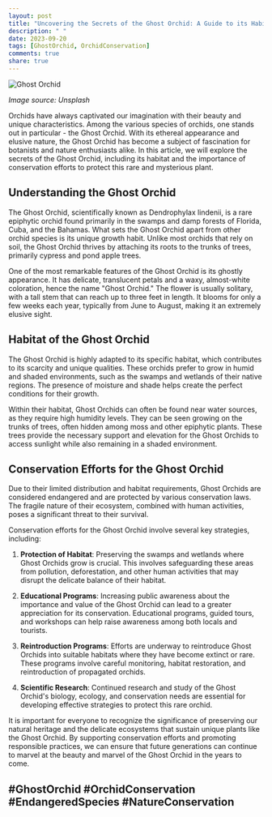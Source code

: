 ```yaml
---
layout: post
title: "Uncovering the Secrets of the Ghost Orchid: A Guide to its Habitat and Conservation"
description: " "
date: 2023-09-20
tags: [GhostOrchid, OrchidConservation]
comments: true
share: true
---
```


![Ghost Orchid](https://source.unsplash.com/1600x900/?orchid)

*Image source: Unsplash*

Orchids have always captivated our imagination with their beauty and unique characteristics. Among the various species of orchids, one stands out in particular - the Ghost Orchid. With its ethereal appearance and elusive nature, the Ghost Orchid has become a subject of fascination for botanists and nature enthusiasts alike. In this article, we will explore the secrets of the Ghost Orchid, including its habitat and the importance of conservation efforts to protect this rare and mysterious plant.

## Understanding the Ghost Orchid

The Ghost Orchid, scientifically known as Dendrophylax lindenii, is a rare epiphytic orchid found primarily in the swamps and damp forests of Florida, Cuba, and the Bahamas. What sets the Ghost Orchid apart from other orchid species is its unique growth habit. Unlike most orchids that rely on soil, the Ghost Orchid thrives by attaching its roots to the trunks of trees, primarily cypress and pond apple trees.

One of the most remarkable features of the Ghost Orchid is its ghostly appearance. It has delicate, translucent petals and a waxy, almost-white coloration, hence the name "Ghost Orchid." The flower is usually solitary, with a tall stem that can reach up to three feet in length. It blooms for only a few weeks each year, typically from June to August, making it an extremely elusive sight.

## Habitat of the Ghost Orchid

The Ghost Orchid is highly adapted to its specific habitat, which contributes to its scarcity and unique qualities. These orchids prefer to grow in humid and shaded environments, such as the swamps and wetlands of their native regions. The presence of moisture and shade helps create the perfect conditions for their growth.

Within their habitat, Ghost Orchids can often be found near water sources, as they require high humidity levels. They can be seen growing on the trunks of trees, often hidden among moss and other epiphytic plants. These trees provide the necessary support and elevation for the Ghost Orchids to access sunlight while also remaining in a shaded environment.

## Conservation Efforts for the Ghost Orchid

Due to their limited distribution and habitat requirements, Ghost Orchids are considered endangered and are protected by various conservation laws. The fragile nature of their ecosystem, combined with human activities, poses a significant threat to their survival.

Conservation efforts for the Ghost Orchid involve several key strategies, including:

1. **Protection of Habitat**: Preserving the swamps and wetlands where Ghost Orchids grow is crucial. This involves safeguarding these areas from pollution, deforestation, and other human activities that may disrupt the delicate balance of their habitat.

2. **Educational Programs**: Increasing public awareness about the importance and value of the Ghost Orchid can lead to a greater appreciation for its conservation. Educational programs, guided tours, and workshops can help raise awareness among both locals and tourists.

3. **Reintroduction Programs**: Efforts are underway to reintroduce Ghost Orchids into suitable habitats where they have become extinct or rare. These programs involve careful monitoring, habitat restoration, and reintroduction of propagated orchids.

4. **Scientific Research**: Continued research and study of the Ghost Orchid's biology, ecology, and conservation needs are essential for developing effective strategies to protect this rare orchid.

It is important for everyone to recognize the significance of preserving our natural heritage and the delicate ecosystems that sustain unique plants like the Ghost Orchid. By supporting conservation efforts and promoting responsible practices, we can ensure that future generations can continue to marvel at the beauty and marvel of the Ghost Orchid in the years to come.

## #GhostOrchid #OrchidConservation #EndangeredSpecies #NatureConservation